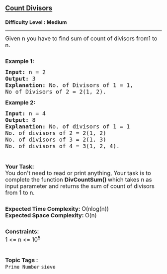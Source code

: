 <h2><a href="https://www.geeksforgeeks.org/problems/james-bond-and-divisors5539/1?page=1&status=attempted&sortBy=submissions">Count Divisors</a></h2><h3>Difficulty Level : Medium</h3><hr><div class="problems_problem_content__Xm_eO"><p><span style="font-size:18px">Given n you have to find sum of count of divisors from1 to n.</span><br>
&nbsp;</p>

<p><span style="font-size:18px"><strong>Example 1:</strong></span></p>

<pre><span style="font-size:18px"><strong>Input: </strong>n = 2
<strong>Output: </strong>3
<strong>Explanation: </strong>No. of Divisors of 1 = 1,
No of Divisors of 2 = 2(1, 2).</span>
</pre>

<p><span style="font-size:18px"><strong>Example 2:</strong></span></p>

<pre><span style="font-size:18px"><strong>Input: </strong>n = 4
<strong>Output: </strong>8
<strong>Explanation: </strong>No. of divisors of 1 = 1
No. of divisors of 2 = 2(1, 2)
No. of divisors of 3 = 2(1, 3)
No. of divisors of 4 = 3(1, 2, 4).</span>
</pre>

<p>&nbsp;</p>

<p><span style="font-size:18px"><strong>Your Task:</strong><br>
You don't need to read or print anything, Your task is to complete the function&nbsp;<strong>DivCountSum()&nbsp;</strong>which takes n as input parameter and returns the sum of count of divisors from 1 to n.</span><br>
&nbsp;</p>

<p><span style="font-size:18px"><strong>Expected Time Complexity:&nbsp;</strong>O(nlog(n))<br>
<strong>Expected Space Complexity:&nbsp;</strong>O(n)</span><br>
&nbsp;</p>

<p><span style="font-size:18px"><strong>Constraints:</strong><br>
1 &lt;= n &lt;= 10<sup>5</sup></span></p>
</div><br><p><span style=font-size:18px><strong>Topic Tags : </strong><br><code>Prime Number</code>&nbsp;<code>sieve</code>&nbsp;